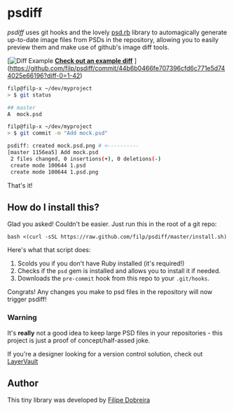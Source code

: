 # psdiff

*psdiff* uses git hooks and the lovely [psd.rb](https://github.com/layervault/psd.rb)
library to automagically generate up-to-date image files from PSDs in the repository,
allowing you to easily preview them and make use of github's image diff tools.

[![Diff Example](http://i.imgur.com/jCOBI2H.png)
**[Check out an example diff](https://github.com/filp/psdiff/commit/44b6b0466fe707396cfd6c771e5d744025e66196?diff-0=1-42)**
](https://github.com/filp/psdiff/commit/44b6b0466fe707396cfd6c771e5d744025e66196?diff-0=1-42)

```bash
filp@filp-x ~/dev/myproject
> $ git status

## master
A  mock.psd

filp@filp-x ~/dev/myproject
> $ git commit -m "Add mock.psd"

psdiff: created mock.psd.png # <----------
[master 1156ea5] Add mock.psd
 2 files changed, 0 insertions(+), 0 deletions(-)
 create mode 100644 1.psd
 create mode 100644 1.psd.png
```

That's it!

## How do I install this?

Glad you asked! Couldn't be easier. Just run this in the root of a git repo:

```
bash <(curl -sSL https://raw.github.com/filp/psdiff/master/install.sh)
```

Here's what that script does:

 1. Scolds you if you don't have Ruby installed (it's required!)
 2. Checks if the `psd` gem is installed and allows you to install it if needed.
 3. Downloads the `pre-commit` hook from this repo to your `.git/hooks`.

Congrats! Any changes you make to psd files in the repository will now trigger psdiff!

### Warning

It's **really** not a good idea to keep large PSD files in your repositories - this project
is just a proof of concept/half-assed joke.

If you're a designer looking for a version control solution, check out
[LayerVault](https://layervault.com)

## Author

This tiny library was developed by [Filipe Dobreira](https://github.com/filp)
